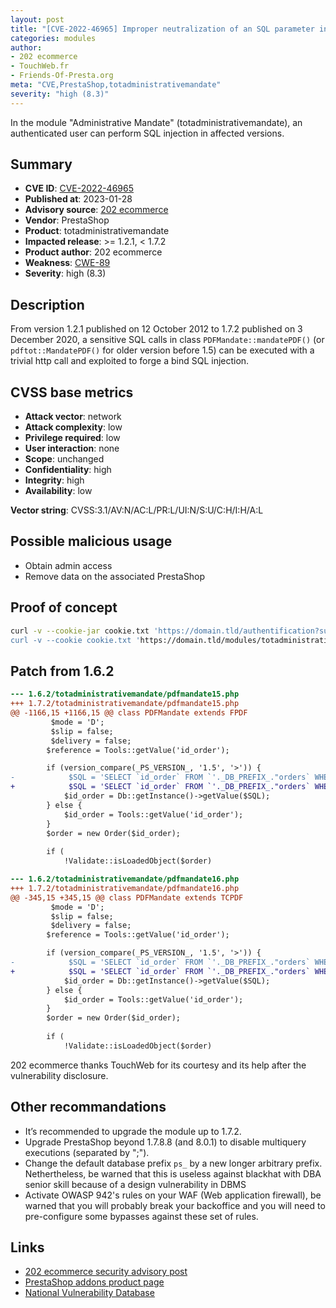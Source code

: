 ```yaml
---
layout: post
title: "[CVE-2022-46965] Improper neutralization of an SQL parameter in Administrative Mandate module for PrestaShop"
categories: modules
author:
- 202 ecommerce
- TouchWeb.fr
- Friends-Of-Presta.org
meta: "CVE,PrestaShop,totadministrativemandate"
severity: "high (8.3)"
---
```


In the module "Administrative Mandate" (totadministrativemandate), an authenticated user can perform SQL injection in affected versions.

## Summary

* **CVE ID**: [CVE-2022-46965](https://cve.mitre.org/cgi-bin/cvename.cgi?name=CVE-2022-46965)
* **Published at**: 2023-01-28
* **Advisory source**: [202 ecommerce](https://github.com/202ecommerce/security-advisories/security/advisories/GHSA-hg7m-23j3-rf56)
* **Vendor**: PrestaShop
* **Product**: totadministrativemandate
* **Impacted release**: >= 1.2.1, < 1.7.2
* **Product author**: 202 ecommerce
* **Weakness**: [CWE-89](https://cwe.mitre.org/data/definitions/89.html)
* **Severity**: high (8.3)

## Description

From version 1.2.1 published on 12 October 2012 to 1.7.2 published on 3 December 2020, a sensitive SQL calls in class `PDFMandate::mandatePDF()` (or `pdftot::MandatePDF()` for older version before 1.5) can be executed with a trivial http call and exploited to forge a bind SQL injection.


## CVSS base metrics

* **Attack vector**: network
* **Attack complexity**: low
* **Privilege required**: low
* **User interaction**: none
* **Scope**: unchanged
* **Confidentiality**: high
* **Integrity**: high
* **Availability**: low

**Vector string**: CVSS:3.1/AV:N/AC:L/PR:L/UI:N/S:U/C:H/I:H/A:L

## Possible malicious usage

* Obtain admin access
* Remove data on the associated PrestaShop


## Proof of concept


```bash
curl -v --cookie-jar cookie.txt 'https://domain.tld/authentification?submitLogin=1&emailXXXX&password=YYY && \
curl -v --cookie cookie.txt 'https://domain.tld/modules/totadministrativemandate/pdftot.php?id_order=1%27%3BSELECT%20SLEEP%2825%29%23'
```

## Patch from 1.6.2

```diff
--- 1.6.2/totadministrativemandate/pdfmandate15.php
+++ 1.7.2/totadministrativemandate/pdfmandate15.php
@@ -1166,15 +1166,15 @@ class PDFMandate extends FPDF
         $mode = 'D';
         $slip = false;
         $delivery = false;
        $reference = Tools::getValue('id_order');

        if (version_compare(_PS_VERSION_, '1.5', '>')) {
-            $SQL = 'SELECT `id_order` FROM `'._DB_PREFIX_."orders` WHERE `reference` = '".$reference."' ";
+            $SQL = 'SELECT `id_order` FROM `'._DB_PREFIX_."orders` WHERE `reference` = '".pSQL($reference)."' ";
            $id_order = Db::getInstance()->getValue($SQL);
        } else {
            $id_order = Tools::getValue('id_order');
        }
        $order = new Order($id_order);
 
        if (
            !Validate::isLoadedObject($order)

--- 1.6.2/totadministrativemandate/pdfmandate16.php
+++ 1.7.2/totadministrativemandate/pdfmandate16.php
@@ -345,15 +345,15 @@ class PDFMandate extends TCPDF
         $mode = 'D';
         $slip = false;
         $delivery = false;
        $reference = Tools::getValue('id_order');

        if (version_compare(_PS_VERSION_, '1.5', '>')) {
-            $SQL = 'SELECT `id_order` FROM `'._DB_PREFIX_."orders` WHERE `reference` = '".$reference."' ";
+            $SQL = 'SELECT `id_order` FROM `'._DB_PREFIX_."orders` WHERE `reference` = '".pSQL($reference)."' ";
            $id_order = Db::getInstance()->getValue($SQL);
        } else {
            $id_order = Tools::getValue('id_order');
        }
        $order = new Order($id_order);
 
        if (
            !Validate::isLoadedObject($order)
```

202 ecommerce thanks TouchWeb for its courtesy and its help after the vulnerability disclosure.

## Other recommandations

* It’s recommended to upgrade the module up to 1.7.2.
* Upgrade PrestaShop beyond 1.7.8.8 (and 8.0.1) to disable multiquery executions (separated by ";").
* Change the default database prefix `ps_` by a new longer arbitrary prefix. Nethertheless, be warned that this is useless against blackhat with DBA senior skill because of a design vulnerability in DBMS
* Activate OWASP 942's rules on your WAF (Web application firewall), be warned that you will probably break your backoffice and you will need to pre-configure some bypasses against these set of rules.

## Links

* [202 ecommerce security advisory post](https://github.com/202ecommerce/security-advisories/security/advisories/GHSA-hg7m-23j3-rf56)
* [PrestaShop addons product page](https://addons.prestashop.com/en/bank-transfer-payment/6297-administrative-mandate.html)
* [National Vulnerability Database](https://cve.mitre.org/cgi-bin/cvename.cgi?name=CVE-2022-46965)
